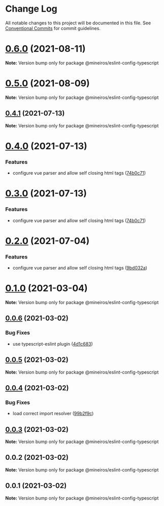 # Change Log

All notable changes to this project will be documented in this file.
See [Conventional Commits](https://conventionalcommits.org) for commit guidelines.

# [0.6.0](https://github.com/mineiros-io/eslint-config/compare/v0.5.0...v0.6.0) (2021-08-11)

**Note:** Version bump only for package @mineiros/eslint-config-typescript





# [0.5.0](https://github.com/mineiros-io/eslint-config/compare/v0.4.1...v0.5.0) (2021-08-09)

**Note:** Version bump only for package @mineiros/eslint-config-typescript





## [0.4.1](https://github.com/mineiros-io/eslint-config/compare/v0.4.0...v0.4.1) (2021-07-13)

**Note:** Version bump only for package @mineiros/eslint-config-typescript





# [0.4.0](https://github.com/mineiros-io/eslint-config/compare/v0.1.0...v0.4.0) (2021-07-13)


### Features

* configure vue parser and allow self closing html tags ([74b0c71](https://github.com/mineiros-io/eslint-config/commit/74b0c713e75553b470ecdf26d532b6ae9074004b))





# [0.3.0](https://github.com/mineiros-io/eslint-config/compare/v0.1.0...v0.3.0) (2021-07-13)


### Features

* configure vue parser and allow self closing html tags ([74b0c71](https://github.com/mineiros-io/eslint-config/commit/74b0c713e75553b470ecdf26d532b6ae9074004b))





# [0.2.0](https://github.com/mineiros-io/eslint-config/compare/v0.1.0...v0.2.0) (2021-07-04)


### Features

* configure vue parser and allow self closing html tags ([9bd032a](https://github.com/mineiros-io/eslint-config/commit/9bd032ae3c30153d3dadbd20305abdda172cb636))





# [0.1.0](https://github.com/mineiros-io/eslint-config/compare/v0.0.6...v0.1.0) (2021-03-04)

**Note:** Version bump only for package @mineiros/eslint-config-typescript





## [0.0.6](https://github.com/mineiros-io/eslint-config/compare/v0.0.5...v0.0.6) (2021-03-02)


### Bug Fixes

* use typescript-eslint plugin ([4d1c683](https://github.com/mineiros-io/eslint-config/commit/4d1c683dcac2b8281457e14860a552f83d23e5b1))





## [0.0.5](https://github.com/mineiros-io/eslint-config/compare/v0.0.4...v0.0.5) (2021-03-02)

**Note:** Version bump only for package @mineiros/eslint-config-typescript





## [0.0.4](https://github.com/mineiros-io/eslint-config/compare/v0.0.3...v0.0.4) (2021-03-02)


### Bug Fixes

* load correct import resolver ([99b2f9c](https://github.com/mineiros-io/eslint-config/commit/99b2f9ca9ebca9a308802110fdc542712935fa8a))





## [0.0.3](https://github.com/mineiros-io/eslint-config/compare/v0.0.2...v0.0.3) (2021-03-02)

**Note:** Version bump only for package @mineiros/eslint-config-typescript





## 0.0.2 (2021-03-02)

**Note:** Version bump only for package @mineiros/eslint-config-typescript





## 0.0.1 (2021-03-02)

**Note:** Version bump only for package @mineiros/eslint-config-typescript
